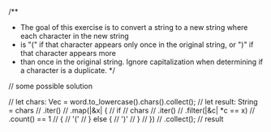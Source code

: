 /**
 * The goal of this exercise is to convert a string to a new string where each character in the new string
 * is "(" if that character appears only once in the original string, or ")" if that character appears more
 * than once in the original string. Ignore capitalization when determining if a character is a duplicate.
 */

 // some possible solution

  // let chars: Vec<char> = word.to_lowercase().chars().collect();
    // let result: String = chars
    // 	.iter()
    // 	.map(|&x| {
    // 		if
    // 			chars
    // 				.iter()
    // 				.filter(|&c| *c == x)
    // 				.count() == 1
    // 		{
    // 			'('
    // 		} else {
    // 			')'
    // 		}
    // 	})
    // 	.collect();
    // result